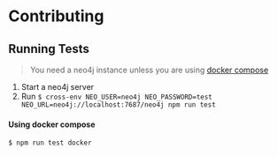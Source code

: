 # Contributing

## Running Tests

> You need a neo4j instance unless you are using [docker compose](using-docker-compose)

1. Start a neo4j server
2. Run `$ cross-env NEO_USER=neo4j NEO_PASSWORD=test NEO_URL=neo4j://localhost:7687/neo4j npm run test`

#### Using docker compose

```
$ npm run test docker
```
